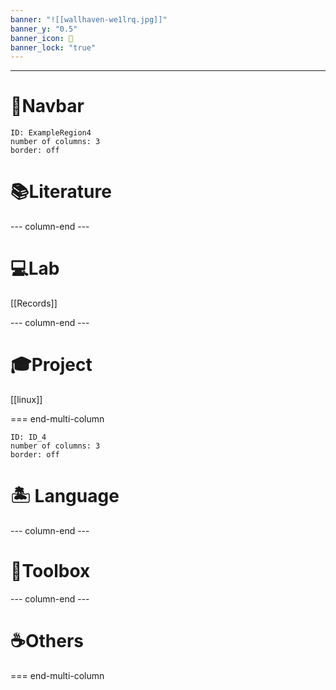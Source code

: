 ```yaml
---
banner: "![[wallhaven-we1lrq.jpg]]"
banner_y: "0.5"
banner_icon: 🤯
banner_lock: "true"
---
```


***

# 🐾Navbar
```start-multi-column
ID: ExampleRegion4  
number of columns: 3  
border: off
```


# 📚Literature


--- column-end ---
# 💻Lab
[[Records]]

--- column-end ---
# 🎓Project
[[linux]]

=== end-multi-column
```start-multi-column
ID: ID_4  
number of columns: 3  
border: off
```

# 🏝️   Language

--- column-end ---

# 🧰Toolbox

--- column-end ---
# ☕Others


=== end-multi-column
